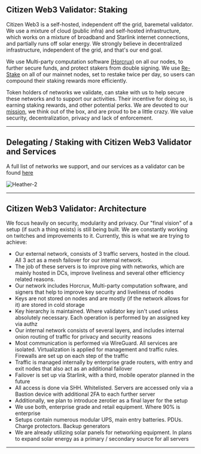 ## Citizen Web3 Validator: Staking
Citizen Web3 is a self-hosted, independent off the grid, baremetal validator. We use a mixture of cloud (public infra) and self-hosted infrastructure, which works on a mixture of broadband and Starlink internet connections, and partially runs off solar energy. We strongly believe in decentralized infrastructure, independent of the grid, and that's our end goal.

We use Multi-party computation software [(Horcrux)](https://github.com/strangelove-ventures/horcrux) on all our nodes, to further secure funds, and protect stakers from double signing. We use [Re-Stake](https://restake.app/) on all of our mainnet nodes, set to restake twice per day, so users can compound their staking rewards more efficiently.

Token holders of networks we validate, can stake with us to help secure these networks and to support our activities. Their incentive for doing so, is earning staking rewards, and other potential perks. We are devoted to our [mission](https://github.com/citizenweb3#tldr), we think out of the box, and are proud to be a little crazy. We value security, decentralization, privacy and lack of enforcement.

---------------------------------------

## Delegating / Staking with Citizen Web3 Validator and Services
A full list of networks we support, and our services as a validator can be found [here](https://staking.citizenweb3.com)


![Heather-2](https://github.com/user-attachments/assets/2733f0d3-24c6-41b6-89e7-a34b0c725c56)

--------------------------------------

## Citizen Web3 Validator: Architecture 
We focus heavily on security, modularity and privacy. Our "final vision" of a setup (if such a thing exists) is still being built. We are constantly working on twitches and improvements to it. Currently, this is what we are trying to achieve:

- Our external network, consists of 3 traffic servers, hosted in the cloud. All 3 act as a mesh failover for our internal network.
- The job of these servers is to improve ping with networks, which are mainly hosted in DCs, improve liveliness and several other efficiency related reasons.
- Our network includes Horcrux, Multi-party computation software, and signers that help to improve key security and liveliness of nodes
- Keys are not stored on nodes and are mostly (if the network allows for it) are stored in cold storage
- Key hierarchy is maintained. Where validator key isn't used unless absolutely necessary. Each operation is performed by an assigned key via authz
- Our internal network consists of several layers, and includes internal onion routing of traffic for privacy and security reasons
- Most communication is performed via WireGuard. All services are isolated. Virtualization is applied for management and traffic rules. Firewalls are set up on each step of the traffic
- Traffic is managed internally by enterprise grade routers, with entry and exit nodes that also act as an additional failover
- Failover is set up via Starlink, with a third, mobile operator planned in the future
- All access is done via SHH. Whitelisted. Servers are accessed only via a Bastion device with additional 2FA to each further server
- Additionally, we plan to introduce zerotier as a final layer for the setup
- We use both, enterprise grade and retail equipment. Where 90% is enterprise
- Setups contain numerous modular UPS, main entry batteries. PDUs. Charge protectors. Backup generators
- We are already utilizing solar panels for networking equipment. In plans to expand solar energy as a primary / secondary source for all servers

--------------------------------------



